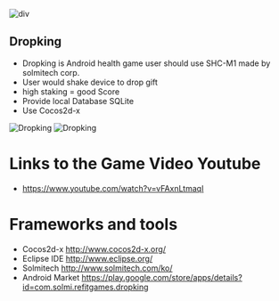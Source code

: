  ![div](http://cfile9.uf.tistory.com/image/234BCF4C567BF6C820C203)
 
 
 ## Dropking
 
 * Dropking is Android health game user should use SHC-M1 made by solmitech corp.
 * User would shake device to drop gift
 * high staking = good Score
 * Provide local Database SQLite
 * Use Cocos2d-x
 
![Dropking](http://cfile22.uf.tistory.com/image/2117CA50567BF46F2F7081)
![Dropking](http://cfile26.uf.tistory.com/image/2216EE50567BF479316266)
 
 
 # Links to the Game Video Youtube
 
 * https://www.youtube.com/watch?v=vFAxnLtmaqI
 
  # Frameworks and tools
 
 * Cocos2d-x http://www.cocos2d-x.org/
 * Eclipse IDE http://www.eclipse.org/
 * Solmitech http://www.solmitech.com/ko/
 * Android Market https://play.google.com/store/apps/details?id=com.solmi.refitgames.dropking
